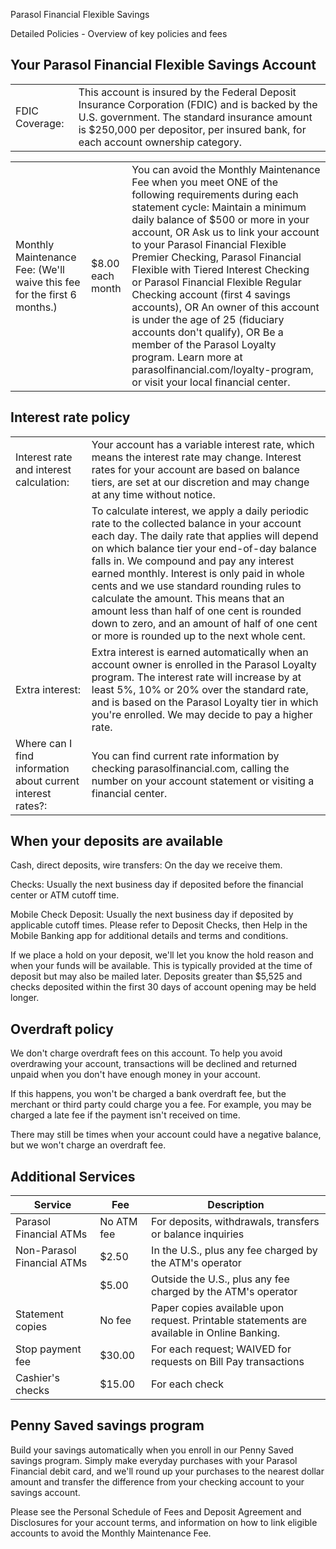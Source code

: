 Parasol Financial Flexible Savings

Detailed Policies  - Overview of key policies and fees

## Your Parasol Financial Flexible Savings Account

| | |
|-----|------|
|FDIC Coverage: | This account is insured by the Federal Deposit Insurance Corporation (FDIC) and is backed by the U.S. government. The standard insurance amount is $250,000 per depositor, per insured bank, for each account ownership category. |

| | | |
|-----|------|-----|
| Monthly Maintenance Fee: (We'll waive this fee for the first 6 months.) | $8.00 each month | You can avoid the Monthly Maintenance Fee when you meet ONE of the following requirements during each statement cycle: Maintain a minimum daily balance of $500 or more in your account, OR Ask us to link your account to your Parasol Financial Flexible Premier Checking, Parasol Financial Flexible with Tiered Interest Checking or Parasol Financial Flexible Regular Checking account (first 4 savings accounts), OR An owner of this account is under the age of 25 (fiduciary accounts don't qualify), OR Be a member of the Parasol Loyalty program. Learn more at parasolfinancial.com/loyalty-program, or visit your local financial center. |

## Interest rate policy

| | |
|-----|------|
Interest rate and interest calculation:  | Your account has a variable interest rate, which means the interest rate may change. Interest rates for your account are based on balance tiers, are set at our discretion and may change at any time without notice. |
| |  To calculate interest, we apply a daily periodic rate to the collected balance in your account each day. The daily rate that applies will depend on which balance tier your end-of-day balance falls in. We compound and pay any interest earned monthly. Interest is only paid in whole cents and we use standard rounding rules to calculate the amount. This means that an amount less than half of one cent is rounded down to zero, and an amount of half of one cent or more is rounded up to the next whole cent. |
| Extra interest: | Extra interest is earned automatically when an account owner is enrolled in the Parasol Loyalty program. The interest rate will increase by at least 5%, 10% or 20% over the standard rate, and is based on the Parasol Loyalty tier in which you're enrolled. We may decide to pay a higher rate. |
| Where can I find information about current interest rates?: | You can find current rate information by checking parasolfinancial.com, calling the number on your account statement or visiting a financial center. |

## When your deposits are available

Cash, direct deposits, wire transfers: On the day we receive them.

Checks: Usually the next business day if deposited before the financial center or ATM cutoff time.

Mobile Check Deposit: Usually the next business day if deposited by applicable cutoff times. Please refer to Deposit Checks, then Help in the Mobile Banking app for additional details and terms and conditions.

If we place a hold on your deposit, we'll let you know the hold reason and when your funds will be available. This is typically provided at the time of deposit but may also be mailed later. Deposits greater than $5,525 and checks deposited within the first 30 days of account opening may be held longer.

## Overdraft policy

We don't charge overdraft fees on this account. To help you avoid overdrawing your account, transactions will be declined and returned unpaid when you don't have enough money in your account.

If this happens, you won't be charged a bank overdraft fee, but the merchant or third party could charge you a fee. For example, you may be charged a late fee if the payment isn't received on time.

There may still be times when your account could have a negative balance, but we won't charge an overdraft fee.

## Additional Services

| Service | Fee | Description |
|---------|-----|-------------|
| Parasol Financial ATMs | No ATM fee | For deposits, withdrawals, transfers or balance inquiries |
| Non-Parasol Financial ATMs | $2.50 | In the U.S., plus any fee charged by the ATM's operator |
| | $5.00 | Outside the U.S., plus any fee charged by the ATM's operator |
| Statement copies | No fee | Paper copies available upon request. Printable statements are available in Online Banking. |
| Stop payment fee | $30.00 | For each request; WAIVED for requests on Bill Pay transactions |
| Cashier's checks | $15.00 | For each check |

## Penny Saved savings program

Build your savings automatically when you enroll in our Penny Saved savings program. Simply make everyday purchases with your Parasol Financial debit card, and we'll round up your purchases to the nearest dollar amount and transfer the difference from your checking account to your savings account.

Please see the Personal Schedule of Fees and Deposit Agreement and Disclosures for your account terms, and information on how to link eligible accounts to avoid the Monthly Maintenance Fee.
